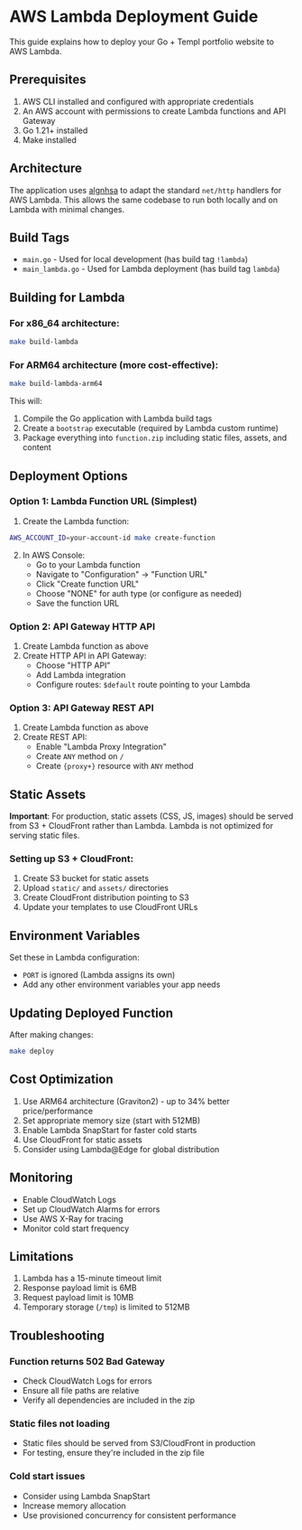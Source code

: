 # AWS Lambda Deployment Guide

This guide explains how to deploy your Go + Templ portfolio website to AWS Lambda.

## Prerequisites

1. AWS CLI installed and configured with appropriate credentials
2. An AWS account with permissions to create Lambda functions and API Gateway
3. Go 1.21+ installed
4. Make installed

## Architecture

The application uses [algnhsa](https://github.com/akrylysov/algnhsa) to adapt the standard `net/http` handlers for AWS Lambda. This allows the same codebase to run both locally and on Lambda with minimal changes.

## Build Tags

- `main.go` - Used for local development (has build tag `!lambda`)
- `main_lambda.go` - Used for Lambda deployment (has build tag `lambda`)

## Building for Lambda

### For x86_64 architecture:
```bash
make build-lambda
```

### For ARM64 architecture (more cost-effective):
```bash
make build-lambda-arm64
```

This will:
1. Compile the Go application with Lambda build tags
2. Create a `bootstrap` executable (required by Lambda custom runtime)
3. Package everything into `function.zip` including static files, assets, and content

## Deployment Options

### Option 1: Lambda Function URL (Simplest)

1. Create the Lambda function:
```bash
AWS_ACCOUNT_ID=your-account-id make create-function
```

2. In AWS Console:
   - Go to your Lambda function
   - Navigate to "Configuration" → "Function URL"
   - Click "Create function URL"
   - Choose "NONE" for auth type (or configure as needed)
   - Save the function URL

### Option 2: API Gateway HTTP API

1. Create Lambda function as above
2. Create HTTP API in API Gateway:
   - Choose "HTTP API"
   - Add Lambda integration
   - Configure routes: `$default` route pointing to your Lambda

### Option 3: API Gateway REST API

1. Create Lambda function as above
2. Create REST API:
   - Enable "Lambda Proxy Integration"
   - Create `ANY` method on `/`
   - Create `{proxy+}` resource with `ANY` method

## Static Assets

**Important**: For production, static assets (CSS, JS, images) should be served from S3 + CloudFront rather than Lambda. Lambda is not optimized for serving static files.

### Setting up S3 + CloudFront:

1. Create S3 bucket for static assets
2. Upload `static/` and `assets/` directories
3. Create CloudFront distribution pointing to S3
4. Update your templates to use CloudFront URLs

## Environment Variables

Set these in Lambda configuration:
- `PORT` is ignored (Lambda assigns its own)
- Add any other environment variables your app needs

## Updating Deployed Function

After making changes:
```bash
make deploy
```

## Cost Optimization

1. Use ARM64 architecture (Graviton2) - up to 34% better price/performance
2. Set appropriate memory size (start with 512MB)
3. Enable Lambda SnapStart for faster cold starts
4. Use CloudFront for static assets
5. Consider using Lambda@Edge for global distribution

## Monitoring

- Enable CloudWatch Logs
- Set up CloudWatch Alarms for errors
- Use AWS X-Ray for tracing
- Monitor cold start frequency

## Limitations

1. Lambda has a 15-minute timeout limit
2. Response payload limit is 6MB
3. Request payload limit is 10MB
4. Temporary storage (`/tmp`) is limited to 512MB

## Troubleshooting

### Function returns 502 Bad Gateway
- Check CloudWatch Logs for errors
- Ensure all file paths are relative
- Verify all dependencies are included in the zip

### Static files not loading
- Static files should be served from S3/CloudFront in production
- For testing, ensure they're included in the zip file

### Cold start issues
- Consider using Lambda SnapStart
- Increase memory allocation
- Use provisioned concurrency for consistent performance 